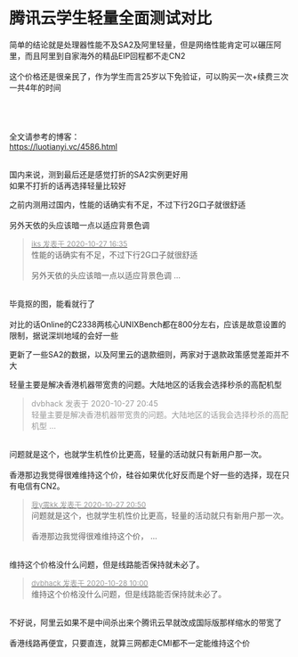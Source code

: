 # 腾讯云学生轻量全面测试对比


简单的结论就是处理器性能不及SA2及阿里轻量，但是网络性能肯定可以碾压阿里，而且阿里到自家海外的精品EIP回程都不走CN2<br />
<br />
这个价格还是很亲民了，作为学生而言25岁以下免验证，可以购买一次+续费三次一共4年的时间<br />
<br />
<img id="aimg_Nz879" onclick="zoom(this, this.src, 0, 0, 0)" class="zoom" src="https://moe.lty.fun/images/PwyI.png" onmouseover="img_onmouseoverfunc(this)" onload="thumbImg(this)" border="0" alt="" /><br />
<br />
<img id="aimg_HsvEn" onclick="zoom(this, this.src, 0, 0, 0)" class="zoom" src="https://moe.lty.fun/images/PmG0.png" onmouseover="img_onmouseoverfunc(this)" onload="thumbImg(this)" border="0" alt="" /><br />
<br />
<img id="aimg_VsKzZ" onclick="zoom(this, this.src, 0, 0, 0)" class="zoom" src="https://moe.lty.fun/images/Ppan.png" onmouseover="img_onmouseoverfunc(this)" onload="thumbImg(this)" border="0" alt="" /><br />
<br />
全文请参考的博客：<br />
<a href="https://luotianyi.vc/4586.html" target="_blank">https://luotianyi.vc/4586.html</a><br />
<br />
<img id="aimg_aRndn" onclick="zoom(this, this.src, 0, 0, 0)" class="zoom" src="https://moe.lty.fun/images/Pi52.png" onmouseover="img_onmouseoverfunc(this)" onload="thumbImg(this)" border="0" alt="" />

国内来说，测到最后还是感觉打折的SA2实例更好用<img src="static/image/smiley/default/lol.gif" smilieid="12" border="0" alt="" /><br />
如果不打折的话再选择轻量比较好

之前内测用过国内，性能的话确实有不足，不过下行2G口子就很舒适<br />
<br />
另外天依的头应该暗一点以适应背景色调<img src="static/image/smiley/yct/010.gif" smilieid="41" border="0" alt="" />

<div class="quote"><blockquote><font size="2"><a href="https://www.hostloc.com/forum.php?mod=redirect&amp;goto=findpost&amp;pid=9359920&amp;ptid=759041" target="_blank"><font color="#999999">iks 发表于 2020-10-27 16:35</font></a></font><br />
性能的话确实有不足，不过下行2G口子就很舒适<br />
<br />
另外天依的头应该暗一点以适应背景色调 ...</blockquote></div><br />
<img src="static/image/smiley/yct/014.gif" smilieid="45" border="0" alt="" />毕竟抠的图，能看就行了<br />
<br />
对比的话Online的C2338两核心UNIXBench都在800分左右，应该是故意设置的限制，据说深圳地域的会好一些

更新了一些SA2的数据，以及阿里云的退款细则，两家对于退款政策感觉差距并不大

轻量主要是解决香港机器带宽贵的问题。大陆地区的话我会选择秒杀的高配机型

<div class="quote"><blockquote><font color="#999999">dvbhack 发表于 2020-10-27 20:45</font><br />
<font color="#999999">轻量主要是解决香港机器带宽贵的问题。大陆地区的话我会选择秒杀的高配机型 ...</font></blockquote></div><br />
问题就是这个，也就学生机性价比更高，轻量的活动就只有新用户那一次。<br />
<br />
香港那边我觉得很难维持这个价，硅谷如果优化好反而是个好一些的选择，现在只有电信有CN2。

<div class="quote"><blockquote><font size="2"><a href="https://www.hostloc.com/forum.php?mod=redirect&amp;goto=findpost&amp;pid=9361150&amp;ptid=759041" target="_blank"><font color="#999999">我y零kk 发表于 2020-10-27 20:50</font></a></font><br />
问题就是这个，也就学生机性价比更高，轻量的活动就只有新用户那一次。<br />
<br />
香港那边我觉得很难维持这个价， ...</blockquote></div><br />
维持这个价格没什么问题，但是线路能否保持就未必了。

<div class="quote"><blockquote><font size="2"><a href="https://www.hostloc.com/forum.php?mod=redirect&amp;goto=findpost&amp;pid=9362708&amp;ptid=759041" target="_blank"><font color="#999999">dvbhack 发表于 2020-10-28 10:00</font></a></font><br />
维持这个价格没什么问题，但是线路能否保持就未必了。</blockquote></div><br />
不好说，阿里云如果不是中间杀出来个腾讯云早就改成国际版那样缩水的带宽了<br />
<br />
香港线路再便宜，只要直连，就算三网都走CMI都不一定能维持这个价
